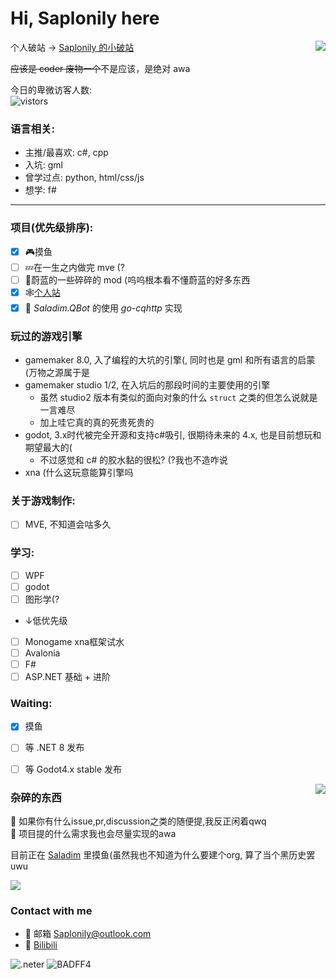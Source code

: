 <!--咱也不知道要不要大标题, 就酱紫罢--> 
# Hi, Saplonily here

<!--真的不会排版啊啊啊-->
<img align="right" src="https://api.githubtrends.io/user/svg/Saplonily/langs?time_range=one_year&loc_metric=changed&theme=classic" />

个人破站 -> [ Saplonily 的小破站](https://saplonily-site.ml)  

~~应该是 coder 废物一个~~不是应该，是绝对 awa

今日的卑微访客人数:  
![vistors](https://count.getloli.com/get/@Saplonily?theme=moebooru)

### 语言相关:
- 主推/最喜欢: c#, cpp
- 入坑: gml
- 曾学过点: python, html/css/js
- 想学: f#


****

### 项目(优先级排序):
- [x] 🎮摸鱼 
- [ ] 💤在一生之内做完 mve (?
- [ ] 🍓蔚蓝的一些碎碎的 mod (呜呜根本看不懂蔚蓝的好多东西
- [x] 🕸[个人站](https://saplonily-site.ml)
- [x] 👀 *Saladim.QBot* 的使用 *go-cqhttp* 实现  

### 玩过的游戏引擎
- gamemaker 8.0, 入了编程的大坑的引擎(, 同时也是 gml 和所有语言的启蒙(万物之源属于是
- gamemaker studio 1/2, 在入坑后的那段时间的主要使用的引擎
  - 虽然 studio2 版本有类似的面向对象的什么 `struct` 之类的但怎么说就是一言难尽
  - 加上哇它真的真的死贵死贵的
- godot, 3.x时代被完全开源和支持c#吸引, 很期待未来的 4.x, 也是目前想玩和期望最大的(
  - 不过感觉和 c# 的胶水黏的很松? (?我也不造咋说
- xna (什么这玩意能算引擎吗

### 关于游戏制作:
- [ ] MVE, 不知道会咕多久

### 学习:
- [ ] WPF
- [ ] godot
- [ ] 图形学(?
- ↓低优先级
- [ ] Monogame xna框架试水
- [ ] Avalonia
- [ ] F#
- [ ] ASP.NET 基础 + 进阶

### Waiting:
- [x] 摸鱼
- [ ] 等 .NET 8 发布
- [ ] 等 Godot4.x stable 发布


<img align="right" src="https://api.githubtrends.io/user/svg/Saplonily/repos?time_range=one_year&group=other&loc_metric=changed&theme=classic"/>

### 杂碎的东西

🤔 如果你有什么issue,pr,discussion之类的随便提,我反正闲着qwq  
🍕 项目提的什么需求我也会尽量实现的awa  
 
目前正在 [Saladim](https://github.com/saladim-org) 里摸鱼(虽然我也不知道为什么要建个org, 算了当个黑历史罢uwu

<img src="https://github-readme-stats.vercel.app/api?username=Saplonily"/>

### Contact with me
- 💬 邮箱 [Saplonily@outlook.com](mailto:Saplonily@outlook.com)
- 💬 [Bilibili](https://space.bilibili.com/39046375/dynamic)

![.neter](https://img.shields.io/badge/-.NETer-%23badff4)
![BADFF4](https://img.shields.io/badge/-%23BADFF4-%23badff4)
